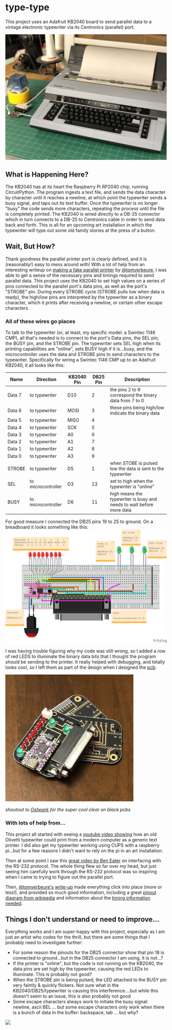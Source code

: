 # type-type
This project uses an Adafruit KB2040 board to send parallel data to a vintage electronic typewriter via its Centronics (parallel) port.

![](./typewriter_with_button.JPG)

## What is Happening Here?
The KB2040 has at its heart the Raspberry Pi RP2040 chip, running CircuitPython. The program ingests a text file, and sends the data character by character until it reaches a newline, at which point the typewriter sends a busy signal, and taps out its text buffer. Once the typewriter is no longer "busy" the code sends more characters, repeating the process until the file is completely printed. The KB2040 is wired directly to a DB-25 connector which in turn connects to a DB-25 to Centronics cable in order to send data back and forth. This is all for an upcoming art installation in which the typewriter will type out some old family stories at the press of a button.

## Wait, But How?
Thank goodness the parallel printer port is clearly defined, and it is (reasonably!) easy to mess around with! With a lot of help from an interesting writeup on [making a fake parallel printer](https://tomverbeure.github.io/2023/01/24/Fake-Parallel-Printer-Capture-Tool-HW.html) by [@tomverbeure](https://github.com/tomverbeure), I was able to get a sense of the necessary pins and timings required to send parallel data. This project uses the KB2040 to set high values on a series of pins connected to the parallel port's data pins, as well as the port's "STROBE" pin. During every STROBE cycle (STROBE pulls low when data is ready), the high/low pins are interpreted by the typewriter as a binary character, which it prints after receiving a newline, or certain other escape characters.

### All of these wires go places
To talk to the typewriter (or, at least, my specific model: a Swintec 1146 CMP), all that's needed is to connect to the port's Data pins, the SEL pin, the BUSY pin, and the STROBE pin. The typewriter sets SEL high when its printing capabilities are "online", sets BUSY high if it is...busy, and the microcontroller uses the data and STROBE pins to send characters to the typewriter. Specifically for wiring a Swintec 1146 CMP up to an Adafruit KB2040, it all looks like this:

Name | Direction | KB2040 Pin | DB25 Pin | Description
---|---|---|---|--- 
Data 7 | to typewriter | D10 | 2 | the pins 2 to 9 correspond the binary data from 7 to 0
Data 6 | to typewriter | MOSI | 3 | these pins being high/low indicate the binary data 
Data 5 | to typewriter | MISO | 4 |
Data 4 | to typewriter | SCK | 5 |
Data 3 | to typewriter | A0 | 6 |
Data 2 | to typewriter | A1 | 7 |
Data 1 | to typewriter | A2 | 8 |
Data 0 | to typewriter | A3 | 9 |
STROBE | to typewriter | D5 | 1 | when STOBE is pulsed low the data is sent to the typewriter
SEL | to microcontroller | D3 | 13 | set to high when the typewriter is "online"
BUSY | to microcontroller | D6 | 11 | high means the typewriter is busy and needs to wait before more data

For good measure I connected the DB25 pins 19 to 25 to ground. On a breadboard it looks something like this:
![](breadboard_typer_planning.png)

I was having trouble figuring why my code was still wrong, so I added a row of red LEDS to illuminate the binary data bits that I thought the program should be sending to the printer. It really helped with debugging, and totally looks cool, so I left them as part of the design when I designed the [pcb](https://oshpark.com/shared_projects/FMUTpHIF):

<img src="./assembled_pcb.JPG" width="400"/>

*shoutout to [Oshpark](https://oshpark.com) for the super cool clear on black pcbs*

### With lots of help from...
This project all started with seeing a [youtube video showing](https://youtu.be/SpOyk6n5WTw) how an old Olivetti typewriter could print from a modern computer as a generic text printer. I did also get my typewriter working using CUPS with a raspberry pi...but for a few reasons I didn't want to rely on the pi in an art installation.

Then at some point I saw this [great video by Ben Eater](https://youtu.be/AHYNxpqKqwo) on interfacing with the RS-232 protocol. The whole thing flew so far over my head, but just seeing him carefully work through the RS-232 protocol was so inspiring when I came to trying to figure out the parallel port.

Then, [@tomverbeure's](https://github.com/tomverbeure) [write-up](https://tomverbeure.github.io/2023/01/24/Fake-Parallel-Printer-Capture-Tool-HW.html) made everything click into place (more or less!), and provided so much good information, including a great [pinout diagram from wikipedia](https://en.wikipedia.org/wiki/Parallel_port#/media/File:25_Pin_D-sub_pinout.svg) and information about the [timing information needed](https://tomverbeure.github.io/assets/parallelprintcap/centronics_protocol.jpg).

## Things I don't understand or need to improve...
Everything works and I am super-happy with this project, especially as I am just an artist who codes for the thrill, but there are some things that I probably need to investigate further:
- For some reason the pinouts for the DB25 connector show that pin 18 is connected to ground...but in the DB25 connector I am using, it is not...?
- If the printer is "online", but the code is not running on the KB2040, the data pins are set high by the typewriter, causing the red LEDs to illuminate. This is probably not good?
- When the STROBE pin is being pulsed, the LED attached to the BUSY pin very faintly & quickly flickers. Not sure what in the KB2040/DB25/typewriter is causing this interference....but while this doesn't seem to an issue, this is also probably not good
- Some escape characters always work to initiate the busy signal: newline, ascii BEL ... but some escape characters only work when there is a bunch of data in the buffer: backspace, tab ... but why?

![](it_is_alive.gif)